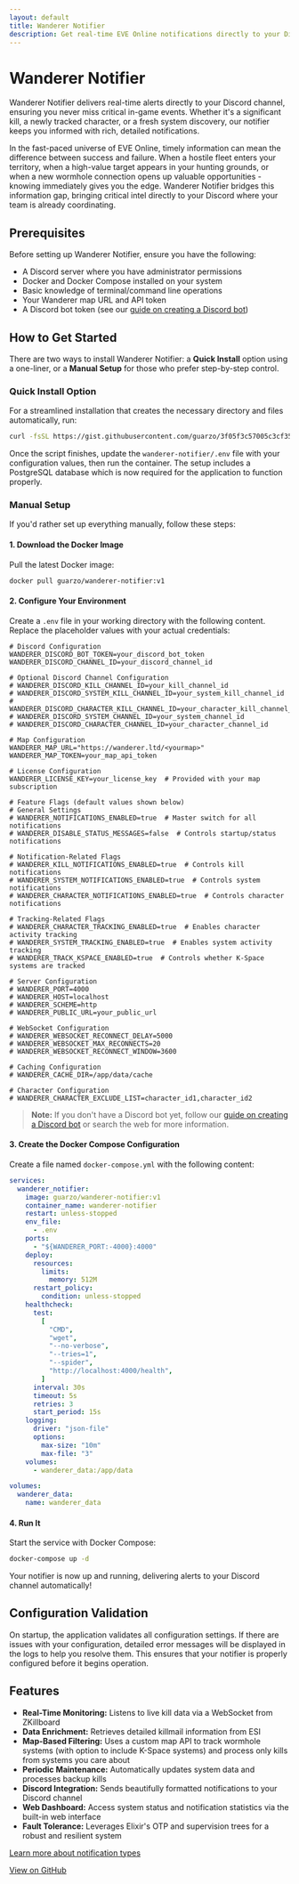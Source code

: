 ```yaml
---
layout: default
title: Wanderer Notifier
description: Get real-time EVE Online notifications directly to your Discord channel
---
```


# Wanderer Notifier

Wanderer Notifier delivers real-time alerts directly to your Discord channel, ensuring you never miss critical in-game events. Whether it's a significant kill, a newly tracked character, or a fresh system discovery, our notifier keeps you informed with rich, detailed notifications.

In the fast-paced universe of EVE Online, timely information can mean the difference between success and failure. When a hostile fleet enters your territory, when a high-value target appears in your hunting grounds, or when a new wormhole connection opens up valuable opportunities - knowing immediately gives you the edge. Wanderer Notifier bridges this information gap, bringing critical intel directly to your Discord where your team is already coordinating.

## Prerequisites

Before setting up Wanderer Notifier, ensure you have the following:

- A Discord server where you have administrator permissions
- Docker and Docker Compose installed on your system
- Basic knowledge of terminal/command line operations
- Your Wanderer map URL and API token
- A Discord bot token (see our [guide on creating a Discord bot](https://gist.github.com/guarzo/a4d238b932b6a168ad1c5f0375c4a561))

## How to Get Started

There are two ways to install Wanderer Notifier: a **Quick Install** option using a one-liner, or a **Manual Setup** for those who prefer step-by-step control.

### Quick Install Option

For a streamlined installation that creates the necessary directory and files automatically, run:

```bash
curl -fsSL https://gist.githubusercontent.com/guarzo/3f05f3c57005c3cf3585869212caecfe/raw/wanderer-notifier-setup.sh | bash
```

Once the script finishes, update the `wanderer-notifier/.env` file with your configuration values, then run the container. The setup includes a PostgreSQL database which is now required for the application to function properly.

### Manual Setup

If you'd rather set up everything manually, follow these steps:

#### 1. Download the Docker Image

Pull the latest Docker image:

```bash
docker pull guarzo/wanderer-notifier:v1
```

#### 2. Configure Your Environment

Create a `.env` file in your working directory with the following content. Replace the placeholder values with your actual credentials:

```dotenv
# Discord Configuration
WANDERER_DISCORD_BOT_TOKEN=your_discord_bot_token
WANDERER_DISCORD_CHANNEL_ID=your_discord_channel_id

# Optional Discord Channel Configuration
# WANDERER_DISCORD_KILL_CHANNEL_ID=your_kill_channel_id
# WANDERER_DISCORD_SYSTEM_KILL_CHANNEL_ID=your_system_kill_channel_id
# WANDERER_DISCORD_CHARACTER_KILL_CHANNEL_ID=your_character_kill_channel_id
# WANDERER_DISCORD_SYSTEM_CHANNEL_ID=your_system_channel_id
# WANDERER_DISCORD_CHARACTER_CHANNEL_ID=your_character_channel_id

# Map Configuration
WANDERER_MAP_URL="https://wanderer.ltd/<yourmap>"
WANDERER_MAP_TOKEN=your_map_api_token

# License Configuration
WANDERER_LICENSE_KEY=your_license_key  # Provided with your map subscription

# Feature Flags (default values shown below)
# General Settings
# WANDERER_NOTIFICATIONS_ENABLED=true  # Master switch for all notifications
# WANDERER_DISABLE_STATUS_MESSAGES=false  # Controls startup/status notifications

# Notification-Related Flags
# WANDERER_KILL_NOTIFICATIONS_ENABLED=true  # Controls kill notifications
# WANDERER_SYSTEM_NOTIFICATIONS_ENABLED=true  # Controls system notifications
# WANDERER_CHARACTER_NOTIFICATIONS_ENABLED=true  # Controls character notifications

# Tracking-Related Flags
# WANDERER_CHARACTER_TRACKING_ENABLED=true  # Enables character activity tracking
# WANDERER_SYSTEM_TRACKING_ENABLED=true  # Enables system activity tracking
# WANDERER_TRACK_KSPACE_ENABLED=true  # Controls whether K-Space systems are tracked

# Server Configuration
# WANDERER_PORT=4000
# WANDERER_HOST=localhost
# WANDERER_SCHEME=http
# WANDERER_PUBLIC_URL=your_public_url

# WebSocket Configuration
# WANDERER_WEBSOCKET_RECONNECT_DELAY=5000
# WANDERER_WEBSOCKET_MAX_RECONNECTS=20
# WANDERER_WEBSOCKET_RECONNECT_WINDOW=3600

# Caching Configuration
# WANDERER_CACHE_DIR=/app/data/cache

# Character Configuration
# WANDERER_CHARACTER_EXCLUDE_LIST=character_id1,character_id2
```

> **Note:** If you don't have a Discord bot yet, follow our [guide on creating a Discord bot](https://gist.github.com/guarzo/a4d238b932b6a168ad1c5f0375c4a561) or search the web for more information.

#### 3. Create the Docker Compose Configuration

Create a file named `docker-compose.yml` with the following content:

```yaml
services:
  wanderer_notifier:
    image: guarzo/wanderer-notifier:v1
    container_name: wanderer-notifier
    restart: unless-stopped
    env_file:
      - .env
    ports:
      - "${WANDERER_PORT:-4000}:4000"
    deploy:
      resources:
        limits:
          memory: 512M
      restart_policy:
        condition: unless-stopped
    healthcheck:
      test:
        [
          "CMD",
          "wget",
          "--no-verbose",
          "--tries=1",
          "--spider",
          "http://localhost:4000/health",
        ]
      interval: 30s
      timeout: 5s
      retries: 3
      start_period: 15s
    logging:
      driver: "json-file"
      options:
        max-size: "10m"
        max-file: "3"
    volumes:
      - wanderer_data:/app/data

volumes:
  wanderer_data:
    name: wanderer_data
```

#### 4. Run It

Start the service with Docker Compose:

```bash
docker-compose up -d
```

Your notifier is now up and running, delivering alerts to your Discord channel automatically!

## Configuration Validation

On startup, the application validates all configuration settings. If there are issues with your configuration, detailed error messages will be displayed in the logs to help you resolve them. This ensures that your notifier is properly configured before it begins operation.

## Features

- **Real-Time Monitoring:** Listens to live kill data via a WebSocket from ZKillboard
- **Data Enrichment:** Retrieves detailed killmail information from ESI
- **Map-Based Filtering:** Uses a custom map API to track wormhole systems (with option to include K-Space systems) and process only kills from systems you care about
- **Periodic Maintenance:** Automatically updates system data and processes backup kills
- **Discord Integration:** Sends beautifully formatted notifications to your Discord channel
- **Web Dashboard:** Access system status and notification statistics via the built-in web interface
- **Fault Tolerance:** Leverages Elixir's OTP and supervision trees for a robust and resilient system

[Learn more about notification types](./notifications.html)

[View on GitHub](https://github.com/guarzo/wanderer-notifier)
